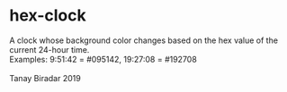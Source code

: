 # hex-clock
A clock whose background color changes based on the hex value of the current 24-hour time. <br />
Examples: 9:51:42 = #095142, 19:27:08 = #192708 <br />
<br />
Tanay Biradar 2019
